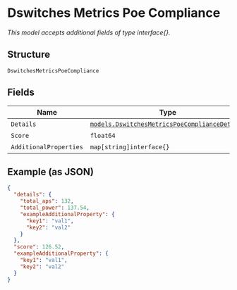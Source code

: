 
# Dswitches Metrics Poe Compliance

*This model accepts additional fields of type interface{}.*

## Structure

`DswitchesMetricsPoeCompliance`

## Fields

| Name | Type | Tags | Description |
|  --- | --- | --- | --- |
| `Details` | [`models.DswitchesMetricsPoeComplianceDetails`](../../doc/models/dswitches-metrics-poe-compliance-details.md) | Required | - |
| `Score` | `float64` | Required | - |
| `AdditionalProperties` | `map[string]interface{}` | Optional | - |

## Example (as JSON)

```json
{
  "details": {
    "total_aps": 132,
    "total_power": 137.54,
    "exampleAdditionalProperty": {
      "key1": "val1",
      "key2": "val2"
    }
  },
  "score": 126.52,
  "exampleAdditionalProperty": {
    "key1": "val1",
    "key2": "val2"
  }
}
```

